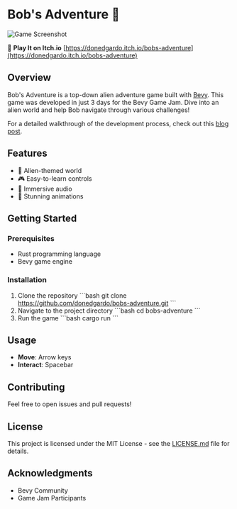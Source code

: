 # Bob's Adventure 🚀

![Game Screenshot](https://img.itch.zone/aW1nLzExODI2NDYxLnBuZw==/315x250%23c/Osyg0l.png)

🔗 **Play It on Itch.io** [https://donedgardo.itch.io/bobs-adventure](https://donedgardo.itch.io/bobs-adventure)

## Overview

Bob's Adventure is a top-down alien adventure game built with [Bevy](https://bevyengine.org/). This game was developed in just 3 days for the Bevy Game Jam. Dive into an alien world and help Bob navigate through various challenges!

For a detailed walkthrough of the development process, check out this [blog post](https://edgardocarreras.com/blog/top-down-alien-adventure-game-jam-experience/).

## Features

- 🌌 Alien-themed world
- 🎮 Easy-to-learn controls
- 🎵 Immersive audio
- 🎨 Stunning animations

## Getting Started

### Prerequisites

- Rust programming language
- Bevy game engine

### Installation

1. Clone the repository
   \```bash
   git clone https://github.com/donedgardo/bobs-adventure.git
   \```
2. Navigate to the project directory
   \```bash
   cd bobs-adventure
   \```
3. Run the game
   \```bash
   cargo run
   \```

## Usage

- **Move**: Arrow keys
- **Interact**: Spacebar

## Contributing

Feel free to open issues and pull requests!

## License

This project is licensed under the MIT License - see the [LICENSE.md](LICENSE.md) file for details.

## Acknowledgments

- Bevy Community
- Game Jam Participants
```
